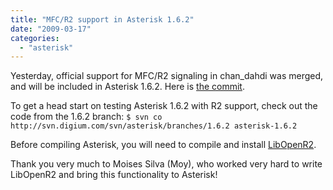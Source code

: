 ```yaml
---
title: "MFC/R2 support in Asterisk 1.6.2"
date: "2009-03-17"
categories: 
  - "asterisk"
---
```


Yesterday, official support for MFC/R2 signaling in chan\_dahdi was merged, and will be included in Asterisk 1.6.2. Here is [the commit](http://lists.digium.com/pipermail/asterisk-commits/2009-March/031735.html).

To get a head start on testing Asterisk 1.6.2 with R2 support, check out the code from the 1.6.2 branch: `$ svn co http://svn.digium.com/svn/asterisk/branches/1.6.2 asterisk-1.6.2`

Before compiling Asterisk, you will need to compile and install [LibOpenR2](http://www.libopenr2.org).

Thank you very much to Moises Silva (Moy), who worked very hard to write LibOpenR2 and bring this functionality to Asterisk!
